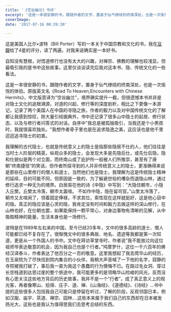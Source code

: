 ```yaml
---
title: '《空谷幽兰》书评'
excerpt: '这是一本很安静的书，跟随作者的文字，置身于仙气缭绕的终南深处，也是一次愉悦的体验。原版英文名《Road To Heaven,Encounters with Chinese Hermits》，中文版意译为“空谷幽兰”，境界确实提升一截，但很遗憾本书并非是对隐士文化的追根溯源，对道的兴起、修行等的深度剖析，相比之下更像一本游记，记录了两个美国人在中国的寻隐之旅，作者的毅力以及对中国传统文化的了解都让我感到惊叹，除大量引经据典外，书中还记录了很多山中隐士的起居、修行状态、以及与修行者问答式的对话'
coverImage:
date: '2017-07-16 00:39:30'

---
```


这是美国人比尔•波特（Bill Porter）写的一本关于中国宗教和文化的书，我在[豆瓣](https://book.douban.com/subject/3566368/)给了4星的评分，读了两遍，对我来说确实是一本好书。  

自知没有慧根，对悟道修行也没有太大的兴趣，对禅宗、佛教的理解也较浅显，但最吸引我的是书中这些故事。这里仅谈谈读完后我对这本书、隐、传统文化的一些看法。

这是一本很安静的书，跟随作者的文字，置身于仙气缭绕的终南深处，也是一次愉悦的体验。原版英文名《Road To Heaven,Encounters with Chinese Hermits》，中文版意译为“空谷幽兰”，境界确实提升一截，但很遗憾本书并非是对隐士文化的追根溯源，对道的兴起、修行等的深度剖析，相比之下更像一本游记，记录了两个美国人在中国的寻隐之旅，作者的毅力以及对中国传统文化的了解都让我感到惊叹，除大量引经据典外，书中还记录了很多山中隐士的起居、修行状态、以及与修行者问答式的对话。自序中"我总是被孤独吸引，当我还是个小男孩时，我就很喜欢独处。"我想作者骨子里也是在追求隐逸之美，这应该也是他千里迢迢追寻隐士的初衷。

我理解的古代隐士，也就是传统意义上的隐士是指那些隐居不仕的人，他们往往是当时士人阶层的精英，纵观众多的隐士，会发现大多是先隐后仕，或先仕后隐，隐和仕貌似是两个对立面，而终南山成了庇护所一般被人们所推崇，甚至有了唐朝“终南捷径”的笑话，但作者所探寻到的人并非传统意义上的隐士，更准确得来说是那些在山里修行的僧人和道士，当然他们也是隐士，我理解为这是传统隐士精神的延续，目的可能不同，但原因是一致的，为了躲避世俗的嘈杂而退隐山林，通过修行追求一种无为的境界。白居易在他的诗《中隐》中写到：“大隐住朝市，小隐入丘樊。丘樊太冷落，朝市太嚣喧。  不如作中隐，隐在留司官。”山里太冷落了，朝市又太喧闹了，领着固定俸禄，不求其位，索性现在这样就挺好，这是他心目中的隐。真正的隐应该是心灵的隐，我肯定没有时间和毅力去做这样的深山修行，在山林也好，在仕朝也罢，如果能保持一颗平常心，对身边事物有清晰的见解，从中吸取精神的能量，生活本身也是一场修行。

波特是在1989年左右来的中国，至今已经20多年，文中的很多高龄的道士、僧人可能都已经不复存在了。很惭愧文中的很多典故、地名、遗迹等我都是第一次知道，更是从一个外国人的书中。文中在拜访草堂寺时，作者说”我不能放过向这位祖师爷表达敬意的机会，因为我自己也是个行者。”鸠摩罗什，这位一千六百年的佛经汉译泰斗，作者表达了他百分之一百的敬意。这里我想起了我去爬华山的经历，在玉泉院为了尽快找到院内集合的小伙伴，我稍大声音喊了一下他的名字，寂静的寺院被我打破了，事后我一直为我这个愚蠢的行为懊悔不已。在路过毛女洞、穿过长空栈道到达思过崖的整个旅途中，我可能更多的是领略华山险峻的风光，反而没有心思关注这些地方背后的历史故事，我并不是一个“行者”，成了真正意义上的观光客，再者像寒山、拾得、庄子、道、禅、《山海经》、《道德经》、《诗经》...书中提的这些很多人包括我自己可能只是停留在听过，了解的阶段，反观邻国日本，例如汉服、庙宇、茶道、禅宗、园林....这些本来属于我们自己的东西却在日本被发扬光大，这些也是我认为值得思我们去思考总结的东西。

